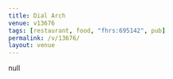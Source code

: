 ```yaml
---
title: Dial Arch
venue: v13676
tags: [restaurant, food, "fhrs:695142", pub]
permalink: /v/13676/
layout: venue
---
```

null